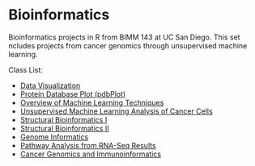 # Bioinformatics
Bioinformatics projects in R from BIMM 143 at UC San Diego. This set ncludes projects from cancer genomics through unsupervised machine learning.

Class List:
- [Data Visualization](https://github.com/rchanchani/Bioinformatics/blob/master/class5/class5.md)
- [Protein Database Plot (pdbPlot)](https://github.com/rchanchani/Bioinformatics/blob/master/class6/pdbPlot.md)
- [Overview of Machine Learning Techniques](https://github.com/rchanchani/Bioinformatics/blob/master/class8/class08.md)
- [Unsupervised Machine Learning Analysis of Cancer Cells](https://github.com/rchanchani/Bioinformatics/blob/master/class9/Mini.Project.md)
- [Structural Bioinformatics I](https://github.com/rchanchani/Bioinformatics/blob/master/class11/class11.md)
- [Structural Bioinformatics II](https://github.com/rchanchani/Bioinformatics/blob/master/class13/class13.md)
- [Genome Informatics](https://github.com/rchanchani/Bioinformatics/blob/master/class15/class15.md)
- [Pathway Analysis from RNA-Seq Results](https://github.com/rchanchani/Bioinformatics/blob/master/class16/class16.md)
- [Cancer Genomics and Immunoinformatics](https://github.com/rchanchani/Bioinformatics/blob/master/class17/class17.md)
